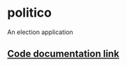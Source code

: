 # politico
An election application

## [Code documentation link](https://electionsdocs.firebaseapp.com/)